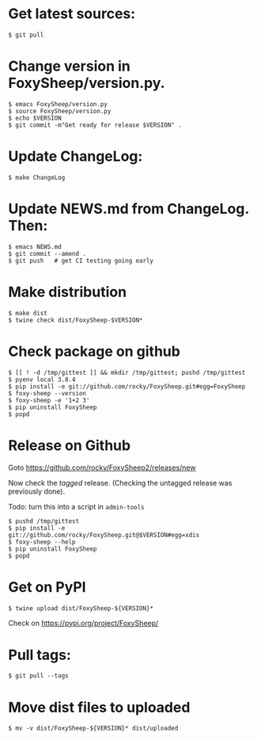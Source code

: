# Get latest sources:

    $ git pull

# Change version in FoxySheep/version.py.

    $ emacs FoxySheep/version.py
    $ source FoxySheep/version.py
    $ echo $VERSION
    $ git commit -m"Get ready for release $VERSION" .


# Update ChangeLog:

    $ make ChangeLog

#  Update NEWS.md from ChangeLog. Then:

    $ emacs NEWS.md
    $ git commit --amend .
    $ git push   # get CI testing going early

# Make distribution

    $ make dist
	$ twine check dist/FoxySheep-$VERSION*

# Check package on github

	$ [[ ! -d /tmp/gittest ]] && mkdir /tmp/gittest; pushd /tmp/gittest
	$ pyenv local 3.8.4
	$ pip install -e git://github.com/rocky/FoxySheep.git#egg=FoxySheep
	$ foxy-sheep --version
	$ foxy-sheep -e '1+2 3'
	$ pip uninstall FoxySheep
	$ popd

# Release on Github

Goto https://github.com/rocky/FoxySheep2/releases/new

Now check the *tagged* release. (Checking the untagged release was previously done).

Todo: turn this into a script in `admin-tools`

	$ pushd /tmp/gittest
	$ pip install -e git://github.com/rocky/FoxySheep.git@$VERSION#egg=xdis
	$ foxy-sheep --help
	$ pip uninstall FoxySheep
	$ popd


# Get on PyPI

	$ twine upload dist/FoxySheep-${VERSION}*

Check on https://pypi.org/project/FoxySheep/

# Pull tags:

    $ git pull --tags

# Move dist files to uploaded

	$ mv -v dist/FoxySheep-${VERSION}* dist/uploaded
